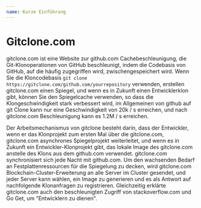 ```yaml
---
name: Kurze Einführung
---
```


# Gitclone.com

gitclone.com ist eine Website zur github.com Cachebeschleunigung, die Git-Klonoperationen von GitHub beschleunigt, indem die Codebasis von GitHub, auf die häufig zugegriffen wird, zwischengespeichert wird. Wenn Sie die Kloncodebasis `git clone https://gitclone.com/github.com/yourrepository` verwenden, erstellen gitclone.com einen Spiegel, und wenn es in Zukunft einen Entwicklerklon gibt, können Sie den Spiegelcache verwenden, so dass die Klongeschwindigkeit stark verbessert wird, im Allgemeinen von github auf git Clone kann nur eine Geschwindigkeit von 20k / s erreichen, und nach gitclone.com Beschleunigung kann es 1.2M / s erreichen.

Der Arbeitsmechanismus von gitclone besteht darin, dass der Entwickler, wenn er das Klonprojekt zum ersten Mal über die gitclone.com, gitclone.com asynchrones Spiegelprojekt weiterleitet, und wenn es in Zukunft ein Entwickler-Klonprojekt gibt, das lokale Image des gitclone.com anstelle des Klons aus dem github.com verwendet. gitclone.com synchronisiert sich jede Nacht mit github.com. Um den wachsenden Bedarf an Festplattenressourcen für die Spiegelung zu decken, wird gitclone.com Blockchain-Cluster-Erweiterung an alle Server im Cluster gesendet, und jeder Server kann wählen, ein Image zu generieren und es als Antwort auf nachfolgende Klonanfragen zu registrieren. Gleichzeitig erklärte gitclone.com auch den beschleunigten Zugriff von stackoverflow.com und Go Get, um "Entwicklern zu dienen".